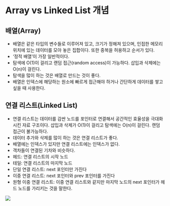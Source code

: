# Array vs Linked List 개념

## 배열(Array)

- 배열은 같은 타입의 변수들로 이루어져 있고, 크기가 정해져 있으며, 인접한 메모리 위치에 있는 데이터를 모아 놓은 집합이다. 또한 중복을 허용하고 순서가 있다.
- ‘정적 배열’이 가장 일반적이다.
- 탐색에 O(1)이 걸리고 랜덤 접근(random access)이 가능하다. 삽입과 삭제에는 O(n)이 걸린다.
- 탐색을 많이 하는 것은 배열로 만드는 것이 좋다.
- 배열은 인덱스에 해당하는 원소에 빠르게 접근해야 하거나 간단하게 데이터를 쌓고 싶을 때 사용한다.

## 연결 리스트(Linked List)

- 연결 리스트는 데이터를 감싼 노드를 포인터로 연결해서 공간적인 효율성을 극대화 시킨 자료 구조이다. 삽입과 삭제가 O(1)이 걸리고 탐색에는 O(n)이 걸린다. 랜덤 접근이 불가능하다.
- 데이터 추가와 삭제를 많이 하는 것은 연결 리스트가 좋다.
- 배열에는 인덱스가 있지만 연결 리스트에는 인덱스가 없다.
- 객차들이 연결된 기차와 비슷하다.
- 헤드: 연결 리스트의 시작 노드
- 테일: 연결 리스트의 마지막 노드
- 단일 연결 리스트: next 포인터만 가진다
- 이중 연결 리스트: next 포인터와 prev 포인터를 가진다
- 원형 이중 연결 리스트: 이중 연결 리스트와 같지만 마지막 노드의 next 포인터가 헤드 노드를 가리키는 것을 말한다.

![](https://velog.velcdn.com/images/stresszero/post/bd8c24a6-55a3-4420-b265-629f237bdd6a/image.PNG)
